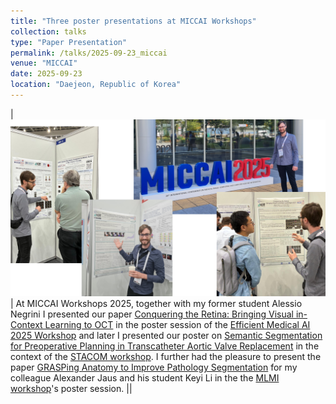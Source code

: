 ```yaml
---
title: "Three poster presentations at MICCAI Workshops"
collection: talks
type: "Paper Presentation"
permalink: /talks/2025-09-23_miccai
venue: "MICCAI"
date: 2025-09-23
location: "Daejeon, Republic of Korea"
---
```


|![Title page of presentation](/images/presentation/miccaipresentation2025.png)| At MICCAI Workshops 2025, together with my former student Alessio Negrini I presented our paper [Conquering the Retina: Bringing Visual in-Context Learning to OCT](https://arxiv.org/abs/2506.15200) in the poster session of the [Efficient Medical AI 2025 Workshop](https://sites.google.com/view/ema4miccai2025/home) and later I presented our poster on [Semantic Segmentation for Preoperative Planning in Transcatheter Aortic Valve Replacement](https://arxiv.org/abs/2507.16573) in the context of the [STACOM workshop](https://stacom.github.io/). I further had the pleasure to present the paper [GRASPing Anatomy to Improve Pathology Segmentation](https://arxiv.org/abs/2508.03374) for my colleague Alexander Jaus and his student Keyi Li in the the [MLMI workshop](https://sites.google.com/view/mlmi2025/)'s poster session. ||